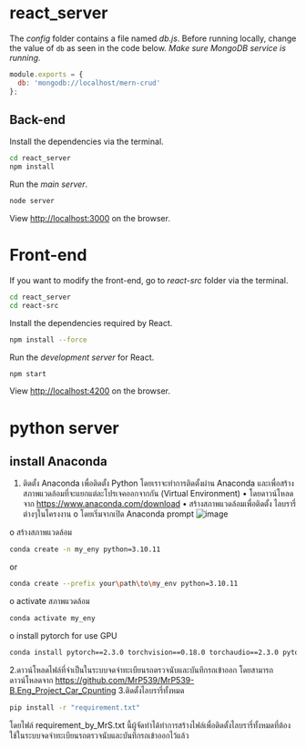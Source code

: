 # react_server

The *config* folder contains a file named *db.js*. Before running locally, change the value of `db` as seen in the code below. *Make sure MongoDB service is running.*
```js
module.exports = {
  db: 'mongodb://localhost/mern-crud'
};
```

## Back-end
Install the dependencies via the terminal.

```bash
cd react_server
npm install
```

Run the *main server*.
```bash
node server
```

View [http://localhost:3000](http://localhost:3000) on the browser.

# Front-end
If you want to modify the front-end, go to *react-src* folder via the terminal.

```bash
cd react_server
cd react-src
```

Install the dependencies required by React.
```bash
npm install --force
```

Run the *development server* for React.
```bash
npm start
```

View [http://localhost:4200](http://localhost:4200) on the browser.

# python server

## install Anaconda
1. ติดตั้ง Anaconda เพื่อติดตั้ง Python โดยเราจะทำการติดตั้งผ่าน Anaconda และเพื่อสร้างสภาพแวดล้อมที่จะแยกแต่ละโปรเจคออกจากกัน (Virtual Environment)
•	โดยดาวน์โหลดจาก https://www.anaconda.com/download
•	สร้างสภาพแวดล้อมเพื่อติดตั้ง ไลบรารี่ ต่างๆในโครงงาน
o	โดยเริ่มจากเปิด Anaconda prompt
![image](https://github.com/user-attachments/assets/f8b8ab89-a33a-48bf-a715-aebd9214b3f1)

o	สร้างสภาพแวดล้อม
```bash
conda create -n my_eny python=3.10.11
```
or
```bash
conda create --prefix your\path\to\my_env python=3.10.11
```
o	activate สภาพแวดล้อม
```bash
conda activate my_eny
```
o	install pytorch for use GPU
```bash
conda install pytorch==2.3.0 torchvision==0.18.0 torchaudio==2.3.0 pytorch-cuda=12.1 -c pytorch -c nvidia
```

2.ดาวน์โหลดไฟล์ที่จำเป็นในระบบจดจำทะเบียนรถตรวจนับและบันทึกรถเข้าออก
โดยสามารถดาวน์โหลดจาก https://github.com/MrP539/MrP539-B.Eng_Project_Car_Cpunting
3.ติดตั้งไลบรารี่ทั้งหมด 
```bash
pip install -r "requirement.txt"
```

โดยไฟล์ requirement_by_MrS.txt นี้ผู้จัดทำได้ทำการสร้างไฟล์เพื่อติดตั้งไลบรารี่ทั้งหมดที่ต้องใช้ในระบบจดจำทะเบียนรถตรวจนับและบันทึกรถเข้าออกไว้แล้ว




